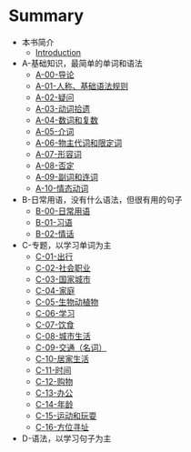 # Summary
* 本书简介
  * [Introduction](README.md)
* A-基础知识，最简单的单词和语法
  * [A-00-导论](chapter/A-00-导论.md)
  * [A-01-人称、基础语法规则](chapter/A-01-人称、基础语法规则.md)
  * [A-02-疑问](chapter/A-02-疑问.md)
  * [A-03-动词拾遗](chapter/A-03-动词拾遗.md)
  * [A-04-数词和复数](chapter/A-04-数词和复数.md)
  * [A-05-介词](chapter/A-05-介词.md)
  * [A-06-物主代词和限定词](chapter/A-06-物主代词和限定词.md)
  * [A-07-形容词](chapter/A-07-形容词.md)
  * [A-08-否定](chapter/A-08-否定.md)
  * [A-09-副词和连词](chapter/A-09-副词和连词.md)
  * [A-10-情态动词](chapter/A-10-情态动词.md)
* B-日常用语，没有什么语法，但很有用的句子
  * [B-00-日常用语](chapter/B-00-日常用语.md)
  * [B-01-习语](chapter/B-01-习语.md)
  * [B-02-情话](chapter/B-02-情话.md)
* C-专题，以学习单词为主
  * [C-01-出行](chapter/C-01-出行.md)
  * [C-02-社会职业](chapter/C-02-社会职业.md)
  * [C-03-国家城市](chapter/C-03-国家城市.md)
  * [C-04-家庭](chapter/C-04-家庭.md)
  * [C-05-生物动植物](chapter/C-05-生物动植物.md)
  * [C-06-学习](chapter/C-06-学习.md)
  * [C-07-饮食](chapter/C-07-饮食.md)
  * [C-08-城市生活](chapter/C-08-城市生活.md)
  * [C-09-交通（名词）](chapter/C-09-交通（名词）.md)
  * [C-10-居家生活](chapter/C-10-居家生活.md)
  * [C-11-时间](chapter/C-11-时间.md)
  * [C-12-购物](chapter/C-12-购物.md)
  * [C-13-办公](chapter/C-13-办公.md)
  * [C-14-年龄](chapter/C-14-年龄.md)
  * [C-15-运动和玩耍](chapter/C-15-运动和玩耍.md)
  * [C-16-方位寻址](chapter/C-16-方位寻址.md)
* D-语法，以学习句子为主
